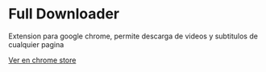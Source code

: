 Full Downloader
===============
Extension para google chrome, permite descarga de videos y subtitulos de cualquier pagina

[Ver en chrome store](https://chrome.google.com/webstore/detail/full-downloader/hhcglcdalnamifljlcdaimaikgaglnkb?hl=es-419)
